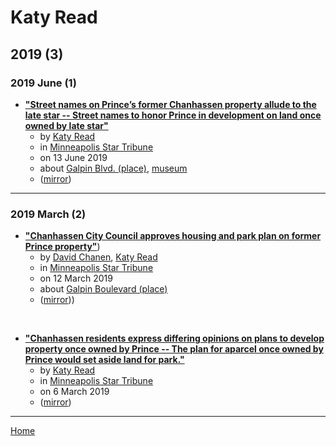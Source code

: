# Katy Read

## 2019 (3)

### 2019 June (1)

 - [**"Street names on Prince’s former Chanhassen property allude to the late star -- Street names to honor Prince in development on land once owned by late star"**](https://www.startribune.com/street-names-for-chanhassen-development-on-prince-s-former-property-allude-to-the-late-star/511245822/)
    - by [Katy Read](../../authors/katy-read/index.md)
    - in [Minneapolis Star Tribune](../../publications/k-o/minneapolis-star-tribune/index.md)
    - on 13 June 2019
    - about [Galpin Blvd. (place)](../../topics/place/galpin-blvd/index.md), [museum](../../topics/museum/index.md)
    - ([mirror](https://web.archive.org/web/*/https://www.startribune.com/street-names-for-chanhassen-development-on-prince-s-former-property-allude-to-the-late-star/511245822/))

----

### 2019 March (2)

 - [**"Chanhassen City Council approves housing and park plan on former Prince property"**](https://www.startribune.com/chanhassen-council-approves-housing-and-park-plan-on-former-prince-property/507037042/))
    - by [David Chanen](../../authors/david-chanen/index.md), [Katy Read](../../authors/katy-read/index.md)
    - in [Minneapolis Star Tribune](../../publications/k-o/minneapolis-star-tribune/index.md)
    - on 12 March 2019
    - about [Galpin Boulevard (place)](../../topics/place/galpin-boulevard/index.md)
    - ([mirror](https://web.archive.org/web/*/https://www.startribune.com/chanhassen-council-approves-housing-and-park-plan-on-former-prince-property/507037042/)))

<br />

 - [**"Chanhassen residents express differing opinions on plans to develop property once owned by Prince -- The plan for aparcel once owned by Prince would set aside land for park."**](https://www.startribune.com/no-consensus-on-what-to-do-with-sprawling-188-acres-in-chanhassen-once-owned-by-prince/506771122/)
    - by [Katy Read](../../authors/katy-read/index.md)
    - in [Minneapolis Star Tribune](../../publications/k-o/minneapolis-star-tribune/index.md)
    - on 6 March 2019
    - ([mirror](https://web.archive.org/web/*/https://www.startribune.com/no-consensus-on-what-to-do-with-sprawling-188-acres-in-chanhassen-once-owned-by-prince/506771122/))

----

[Home](../index.md)
